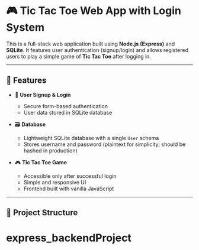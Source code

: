 # 🎮 Tic Tac Toe Web App with Login System

This is a full-stack web application built using **Node.js (Express)** and **SQLite**. It features user authentication (signup/login) and allows registered users to play a simple game of **Tic Tac Toe** after logging in.

---

## 🚀 Features

- 📝 **User Signup & Login**
  - Secure form-based authentication
  - User data stored in SQLite database

- 🗃️ **Database**
  - Lightweight SQLite database with a single `User` schema
  - Stores username and password (plaintext for simplicity; should be hashed in production)

- 🎮 **Tic Tac Toe Game**
  - Accessible only after successful login
  - Simple and responsive UI
  - Frontend built with vanilla JavaScript

---

## 📂 Project Structure

# express_backendProject
